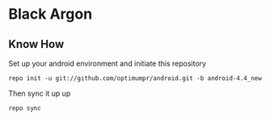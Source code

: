 Black Argon
===========

Know How
---------------

Set up your android environment and initiate this repository

    repo init -u git://github.com/optimumpr/android.git -b android-4.4_new

Then sync it up up

    repo sync
